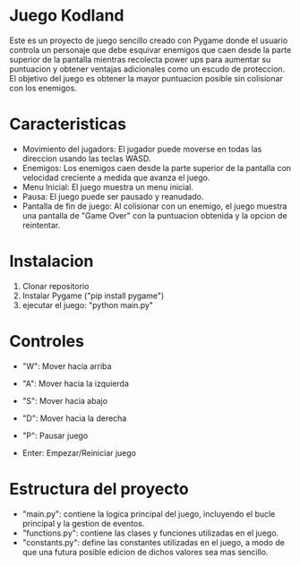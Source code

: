 # Juego Kodland

Este es un proyecto de juego sencillo creado con Pygame donde el usuario controla un personaje que debe esquivar enemigos que caen desde la parte superior de la pantalla mientras recolecta power ups para aumentar su puntuacion y obtener ventajas adicionales como un escudo de proteccion. El objetivo del juego es obtener la mayor puntuacion posible sin colisionar con los enemigos.


# Caracteristicas

- Movimiento del jugadors: El jugador puede moverse en todas las direccion usando las teclas WASD.
- Enemigos: Los enemigos caen desde la parte superior de la pantalla con velocidad creciente a medida que avanza el juego.
- Menu Inicial: El juego muestra un menu inicial.
- Pausa: El juego puede ser pausado y reanudado.
- Pantalla de fin de juego: Al colisionar con un enemigo, el juego muestra una pantalla de "Game Over" con la puntuacion obtenida y la opcion de reintentar.


# Instalacion

1. Clonar repositorio
2. Instalar Pygame ("pip install pygame")
3. ejecutar el juego: "python main.py"


# Controles

- "W": Mover hacia arriba
- "A": Mover hacia la izquierda
- "S": Mover hacia abajo
- "D": Mover hacia la derecha

- "P": Pausar juego
- Enter: Empezar/Reiniciar juego


# Estructura del proyecto

- "main.py": contiene la logica principal del juego, incluyendo el bucle principal y la gestion de eventos.
- "functions.py": contiene las clases y funciones utilizadas en el juego.
- "constants.py": define las constantes utilizadas en el juego, a modo de que una futura posible edicion de dichos valores sea mas sencillo. 